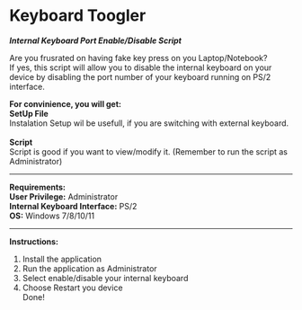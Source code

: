 # Keyboard Toogler
<b><i>Internal Keyboard Port Enable/Disable Script</i></b>

Are you frusrated on having fake key press on you Laptop/Notebook? <br> 
If yes, this script will allow you to disable the internal keyboard on your device by disabling the port number of your keyboard running on PS/2 interface. <br> 

<b>For convinience, you will get:</b> <br>
<b>SetUp File</b> <br>
Instalation Setup wil be usefull, if you are switching with external keyboard. <br>
 <br>
<b>Script</b> <br>
Script is good if you want to view/modify it. (Remember to run the script as Administrator)<br>

___

<b>Requirements:</b>  <br>
<b>User Privilege:</b> Administrator  <br>
<b>Internal Keyboard Interface:</b> PS/2  <br>
<b>OS:</b> Windows 7/8/10/11

___

<B>Instructions:</b>  <br>

1. Install the application <br>
2. Run the application as Administrator <br>
3. Select enable/disable your internal keyboard <br>
4. Choose Restart you device <br>
Done!



